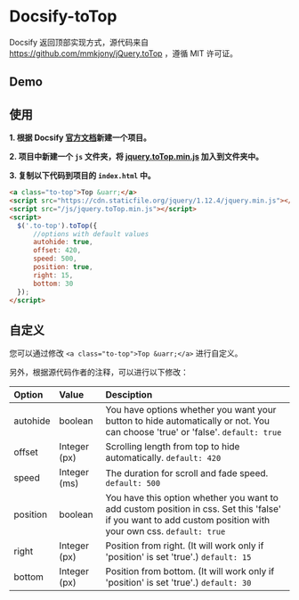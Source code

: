 # Docsify-toTop
Docsify 返回顶部实现方式，源代码来自 https://github.com/mmkjony/jQuery.toTop ，遵循 MIT 许可证。
## Demo

## 使用
**1. 根据 Docsify [官方文档](https://docsify.js.org/#/)新建一个项目。**

**2. 项目中新建一个 `js` 文件夹，将 [jquery.toTop.min.js](https://github.com/injellyfish/docsify-toTop/blob/main/jquery.toTop.min.js) 加入到文件夹中。**

**3. 复制以下代码到项目的 `index.html` 中。**
```html
<a class="to-top">Top &uarr;</a>
<script src="https://cdn.staticfile.org/jquery/1.12.4/jquery.min.js"></script>
<script src="/js/jquery.toTop.min.js"></script>
<script>
  $('.to-top').toTop({
      //options with default values
      autohide: true,
      offset: 420,
      speed: 500,
      position: true,
      right: 15,
      bottom: 30
  });
</script>
```
## 自定义
您可以通过修改 `<a class="to-top">Top &uarr;</a>` 进行自定义。

另外，根据源代码作者的注释，可以进行以下修改：

| Option        | Value           | Desciption  |
| :------------- |:-------------| :-----|
| autohide | boolean | You have options whether you want your button to hide automatically or not. You can choose 'true' or 'false'. `default: true` |
| offset | Integer (px) | Scrolling length from top to hide automatically. `default: 420` |
| speed | Integer (ms) | The duration for scroll and fade speed. `default: 500` |
| position | boolean | You have this option whether you want to add custom position in css. Set this 'false' if you want to add custom position with your own css. `default: true` |
| right | Integer (px) | Position from right. (It will work only if 'position' is set 'true'.) `default: 15` |
| bottom | Integer (px) | Position from bottom. (It will work only if 'position' is set 'true'.) `default: 30` |
